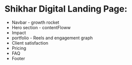 # Shikhar Digital Landing Page:
- Navbar - growth rocket
- Hero section - contentFloww
- Impact
- portfolio - Reels and engagement graph
- Client satisfaction
- Pricing
- FAQ
- Footer
